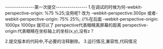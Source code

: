 ---------------第一次提交----------------
1.在调试的时候为何-webkit-perspective-origin: %75 %25;没用呢?
改为
-webkit-perspective:300px
或者-webkit-perspective-origin: 75% 25%; //%在后面
-webkit-perspective-origin: 1000px 1000px
就可以了
perspective代表眼睛离屏幕的距离
perspective-origin:代表眼睛在坐标轴上的坐标(x,y),没有z？

2.提交版本的代码中,不必要的注释删除。
3.运行情况,兼容性,代码情况
